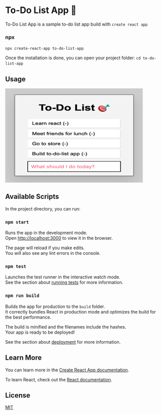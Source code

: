 # To-Do List App 🎯

To-Do List App is a sample to-do list app build with `create react app`

### npx
`npx create-react-app to-do-list-app`

Once the installation is done, you can open your project folder:
`cd to-do-list-app`

## Usage
<img src = 'example.png' width="440" height="300"> 

## Available Scripts

In the project directory, you can run:

### `npm start`

Runs the app in the development mode.\
Open [http://localhost:3000](http://localhost:3000) to view it in the browser.

The page will reload if you make edits.\
You will also see any lint errors in the console.

### `npm test`

Launches the test runner in the interactive watch mode.\
See the section about [running tests](https://facebook.github.io/create-react-app/docs/running-tests) for more information.

### `npm run build`

Builds the app for production to the `build` folder.\
It correctly bundles React in production mode and optimizes the build for the best performance.

The build is minified and the filenames include the hashes.\
Your app is ready to be deployed!

See the section about [deployment](https://facebook.github.io/create-react-app/docs/deployment) for more information.

## Learn More

You can learn more in the [Create React App documentation](https://facebook.github.io/create-react-app/docs/getting-started).

To learn React, check out the [React documentation](https://reactjs.org/).

## License
[MIT](https://github.com/anyapages/to-do-list-app/blob/main/LICENSE) 
